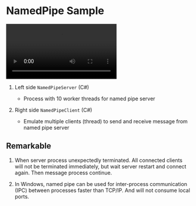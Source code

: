 # NamedPipe Sample

![Recording](./doc/recording/2024-09-05_21-08-50.mp4)

1. Left side `NamedPipeServer` (C#)
   - Process with 10 worker threads for named pipe server

2. Right side `NamedPipeClient` (C#)
   - Emulate multiple clients (thread) to send and receive message from named pipe server

## Remarkable

1. When server process unexpectedly terminated. All connected clients will not be terminated immediately, but wait server restart and connect again. Then message process continue.

2. In Windows, named pipe can be used for inter-process communication (IPC) between processes faster than TCP/IP. And will not consume local ports.